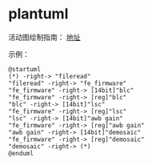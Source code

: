 # plantuml
活动图绘制指南：
[地址](https://plantuml.com/zh/activity-diagram-legacy)

示例：

```uml
@startuml
(*) -right-> "fileread" 
"fileread" -right-> "fe_firmware" 
"fe_firmware" -right-> [14bit]"blc" 
"fe_firmware" -right-> [reg]"blc" 
"blc" -right-> [14bit]"lsc"
"fe_firmware" -right-> [reg]"lsc"
"lsc" -right-> [14bit]"awb gain"
"fe_firmware" -right-> [reg]"awb gain"
"awb gain" -right-> [14bit]"demosaic"
"fe_firmware" -right-> [reg]"demosaic"
"demosaic" -right-> (*)
@enduml
```